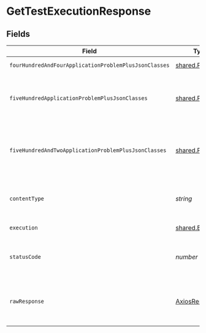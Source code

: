 # GetTestExecutionResponse


## Fields

| Field                                                       | Type                                                        | Required                                                    | Description                                                 |
| ----------------------------------------------------------- | ----------------------------------------------------------- | ----------------------------------------------------------- | ----------------------------------------------------------- |
| `fourHundredAndFourApplicationProblemPlusJsonClasses`       | [shared.Problem](../../../sdk/models/shared/problem.md)[]   | :heavy_minus_sign:                                          | execution not found                                         |
| `fiveHundredApplicationProblemPlusJsonClasses`              | [shared.Problem](../../../sdk/models/shared/problem.md)[]   | :heavy_minus_sign:                                          | problem with getting test executions from storage           |
| `fiveHundredAndTwoApplicationProblemPlusJsonClasses`        | [shared.Problem](../../../sdk/models/shared/problem.md)[]   | :heavy_minus_sign:                                          | problem with reading secrets from kubernetes cluster        |
| `contentType`                                               | *string*                                                    | :heavy_check_mark:                                          | HTTP response content type for this operation               |
| `execution`                                                 | [shared.Execution](../../../sdk/models/shared/execution.md) | :heavy_minus_sign:                                          | successful operation                                        |
| `statusCode`                                                | *number*                                                    | :heavy_check_mark:                                          | HTTP response status code for this operation                |
| `rawResponse`                                               | [AxiosResponse](https://axios-http.com/docs/res_schema)     | :heavy_check_mark:                                          | Raw HTTP response; suitable for custom response parsing     |
